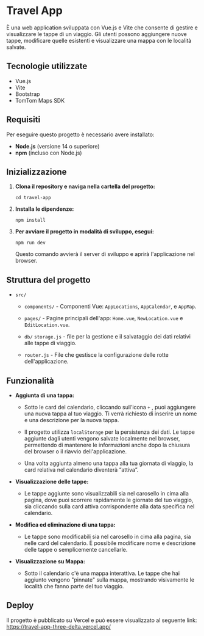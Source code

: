# Travel App

È una web application sviluppata con Vue.js e Vite che consente di gestire e visualizzare le tappe di un viaggio. Gli utenti possono aggiungere nuove tappe, modificare quelle esistenti e visualizzare una mappa con le località salvate.

## Tecnologie utilizzate

- Vue.js
- Vite
- Bootstrap
- TomTom Maps SDK

## Requisiti

Per eseguire questo progetto è necessario avere installato:

- **Node.js** (versione 14 o superiore)
- **npm** (incluso con Node.js)

## Inizializzazione

1. **Clona il repository e naviga nella cartella del progetto:**

   ```
   cd travel-app
   ```

2. **Installa le dipendenze:**

   ```
   npm install
   ```

3. **Per avviare il progetto in modalità di sviluppo, esegui:**

   ```
   npm run dev
   ```

   Questo comando avvierà il server di sviluppo e aprirà l'applicazione nel browser.

## Struttura del progetto

- `src/`

  - `components/` - Componenti Vue: `AppLocations`, `AppCalendar`, e `AppMap`.

  - `pages/` - Pagine principali dell'app: `Home.vue`, `NewLocation.vue` e `EditLocation.vue`.

  - `db/` `storage.js` - file per la gestione e il salvataggio dei dati relativi alle tappe di viaggio.

  - `router.js` - File che gestisce la configurazione delle rotte dell'applicazione.

## Funzionalità

- **Aggiunta di una tappa:**

  - Sotto le card del calendario, cliccando sull’icona `+` , puoi aggiungere una nuova tappa al tuo viaggio. Ti verrà richiesto di inserire un nome e una descrizione per la nuova tappa.

  - Il progetto utilizza `localStorage` per la persistenza dei dati. Le tappe aggiunte dagli utenti vengono salvate localmente nel browser, permettendo di mantenere le informazioni anche dopo la chiusura del browser o il riavvio dell'applicazione.

  - Una volta aggiunta almeno una tappa alla tua giornata di viaggio, la card relativa nel calendario diventerà “attiva”.

- **Visualizzazione delle tappe:**

  - Le tappe aggiunte sono visualizzabili sia nel carosello in cima alla pagina, dove puoi scorrere rapidamente le giornate del tuo viaggio, sia cliccando sulla card attiva corrispondente alla data specifica nel calendario.

- **Modifica ed eliminazione di una tappa:**

  - Le tappe sono modificabili sia nel carosello in cima alla pagina, sia nelle card del calendario. È possibile modificare nome e descrizione delle tappe o semplicemente cancellarle.

- **Visualizzazione su Mappa:**
  - Sotto il calendario c'è una mappa interattiva. Le tappe che hai aggiunto vengono "pinnate" sulla mappa, mostrando visivamente le località che fanno parte del tuo viaggio.

## Deploy

Il progetto è pubblicato su Vercel e può essere visualizzato al seguente link: https://travel-app-three-delta.vercel.app/

